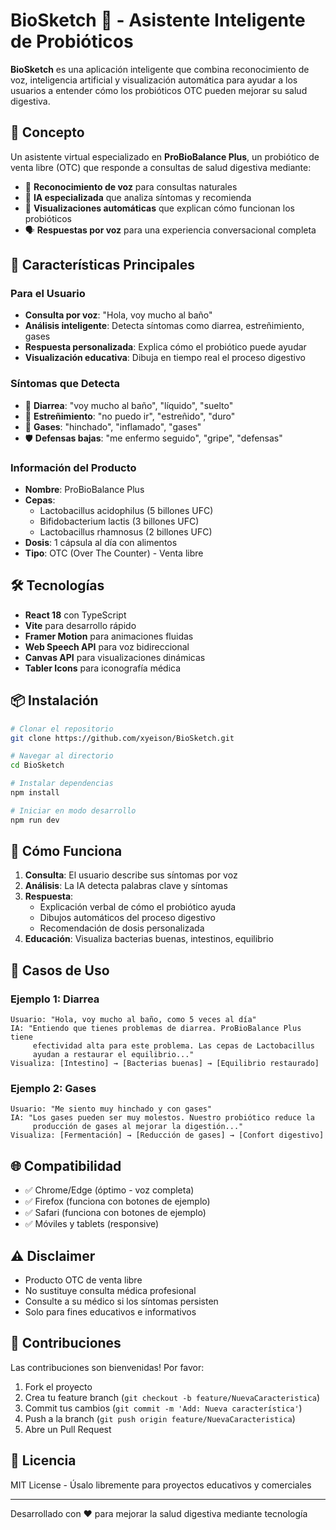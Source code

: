# BioSketch 💊 - Asistente Inteligente de Probióticos

**BioSketch** es una aplicación inteligente que combina reconocimiento de voz, inteligencia artificial y visualización automática para ayudar a los usuarios a entender cómo los probióticos OTC pueden mejorar su salud digestiva.

## 🎯 Concepto

Un asistente virtual especializado en **ProBioBalance Plus**, un probiótico de venta libre (OTC) que responde a consultas de salud digestiva mediante:
- 🎤 **Reconocimiento de voz** para consultas naturales
- 🤖 **IA especializada** que analiza síntomas y recomienda
- 🎨 **Visualizaciones automáticas** que explican cómo funcionan los probióticos
- 🗣️ **Respuestas por voz** para una experiencia conversacional completa

## 🚀 Características Principales

### Para el Usuario
- **Consulta por voz**: "Hola, voy mucho al baño"
- **Análisis inteligente**: Detecta síntomas como diarrea, estreñimiento, gases
- **Respuesta personalizada**: Explica cómo el probiótico puede ayudar
- **Visualización educativa**: Dibuja en tiempo real el proceso digestivo

### Síntomas que Detecta
- 💩 **Diarrea**: "voy mucho al baño", "líquido", "suelto"
- 🚫 **Estreñimiento**: "no puedo ir", "estreñido", "duro"
- 💨 **Gases**: "hinchado", "inflamado", "gases"
- 🛡️ **Defensas bajas**: "me enfermo seguido", "gripe", "defensas"

### Información del Producto
- **Nombre**: ProBioBalance Plus
- **Cepas**: 
  - Lactobacillus acidophilus (5 billones UFC)
  - Bifidobacterium lactis (3 billones UFC)  
  - Lactobacillus rhamnosus (2 billones UFC)
- **Dosis**: 1 cápsula al día con alimentos
- **Tipo**: OTC (Over The Counter) - Venta libre

## 🛠️ Tecnologías

- **React 18** con TypeScript
- **Vite** para desarrollo rápido
- **Framer Motion** para animaciones fluidas
- **Web Speech API** para voz bidireccional
- **Canvas API** para visualizaciones dinámicas
- **Tabler Icons** para iconografía médica

## 📦 Instalación

```bash
# Clonar el repositorio
git clone https://github.com/xyeison/BioSketch.git

# Navegar al directorio
cd BioSketch

# Instalar dependencias
npm install

# Iniciar en modo desarrollo
npm run dev
```

## 🎨 Cómo Funciona

1. **Consulta**: El usuario describe sus síntomas por voz
2. **Análisis**: La IA detecta palabras clave y síntomas
3. **Respuesta**: 
   - Explicación verbal de cómo el probiótico ayuda
   - Dibujos automáticos del proceso digestivo
   - Recomendación de dosis personalizada
4. **Educación**: Visualiza bacterias buenas, intestinos, equilibrio

## 📱 Casos de Uso

### Ejemplo 1: Diarrea
```
Usuario: "Hola, voy mucho al baño, como 5 veces al día"
IA: "Entiendo que tienes problemas de diarrea. ProBioBalance Plus tiene 
     efectividad alta para este problema. Las cepas de Lactobacillus 
     ayudan a restaurar el equilibrio..."
Visualiza: [Intestino] → [Bacterias buenas] → [Equilibrio restaurado]
```

### Ejemplo 2: Gases
```
Usuario: "Me siento muy hinchado y con gases"
IA: "Los gases pueden ser muy molestos. Nuestro probiótico reduce la 
     producción de gases al mejorar la digestión..."
Visualiza: [Fermentación] → [Reducción de gases] → [Confort digestivo]
```

## 🌐 Compatibilidad

- ✅ Chrome/Edge (óptimo - voz completa)
- ✅ Firefox (funciona con botones de ejemplo)
- ✅ Safari (funciona con botones de ejemplo)
- ✅ Móviles y tablets (responsive)

## ⚠️ Disclaimer

- Producto OTC de venta libre
- No sustituye consulta médica profesional
- Consulte a su médico si los síntomas persisten
- Solo para fines educativos e informativos

## 🤝 Contribuciones

Las contribuciones son bienvenidas! Por favor:

1. Fork el proyecto
2. Crea tu feature branch (`git checkout -b feature/NuevaCaracteristica`)
3. Commit tus cambios (`git commit -m 'Add: Nueva característica'`)
4. Push a la branch (`git push origin feature/NuevaCaracteristica`)
5. Abre un Pull Request

## 📄 Licencia

MIT License - Úsalo libremente para proyectos educativos y comerciales

---

Desarrollado con ❤️ para mejorar la salud digestiva mediante tecnología